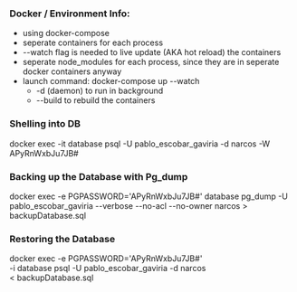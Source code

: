 ### Docker / Environment Info:
- using docker-compose
- seperate containers for each process
- --watch flag is needed to live update (AKA hot reload) the containers
- seperate node_modules for each process, since they are in seperate docker containers anyway
- launch command: docker-compose up --watch 
  - -d (daemon) to run in background
  - --build to rebuild the containers

### Shelling into DB
docker exec -it database psql -U pablo_escobar_gaviria -d narcos -W
APyRnWxbJu7JB#

### Backing up the Database with Pg_dump
docker exec -e PGPASSWORD='APyRnWxbJu7JB#' database pg_dump -U pablo_escobar_gaviria --verbose --no-acl --no-owner narcos > backupDatabase.sql

### Restoring the Database
docker exec -e PGPASSWORD='APyRnWxbJu7JB#' \
  -i database psql -U pablo_escobar_gaviria -d narcos \
  < backupDatabase.sql

